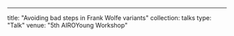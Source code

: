 ---
title: "Avoiding bad steps in Frank Wolfe variants"
collection: talks
type: "Talk"
venue: "5th AIROYoung Workshop"

